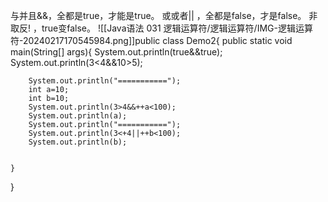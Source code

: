 与并且&&，全都是true，才能是true。
或或者||    ，全都是false，才是false。
非取反!      ，true变false。
![[Java语法 031 逻辑运算符/逻辑运算符/IMG-逻辑运算符-20240217170545984.png]]public class Demo2{
	public static void main(String[] args){
		System.out.println(true&&true);
		System.out.println(3<4&&10>5);
		
		System.out.println("===========");
		int a=10;
		int b=10;
		System.out.println(3>4&&++a<100);
		System.out.println(a);
		System.out.println("===========");
		System.out.println(3<+4||++b<100);
		System.out.println(b);
		
		
	}
}